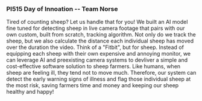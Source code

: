 ### PI515 Day of Innoation -- Team Norse
Tired of counting sheep? Let us handle that for you! We built an AI model fine tuned for detecting sheep in live camera footage that pairs with our own custom, built from scratch, tracking algorithm. Not only do we track the sheep, but we also calculate the distance each individual sheep has moved over the duration the video. Think of a "Fitbit", but for sheep. Instead of equipping each sheep with their own expensive and annoying monitor, we can leverage AI and preexisting camera systems to devliver a simple and cost-effective software solution to sheep farmers. Like humans, when sheep are feeling ill, they tend not to move much. Therefore, our system can detect the early warning signs of illness and flag those individual sheep at the most risk, saving farmers time and money and keeping our sheep healthy and happy!

